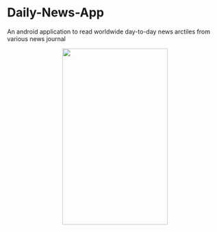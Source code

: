 # Daily-News-App
An android application to read worldwide day-to-day news arctiles from various news journal 



<p align="center">
  <img width="246" height="412" src="https://drive.google.com/uc?export=download&id=1_pS4LxQbCdmP6UiO_XV7LtJuPdW7UGc5">
</p>

